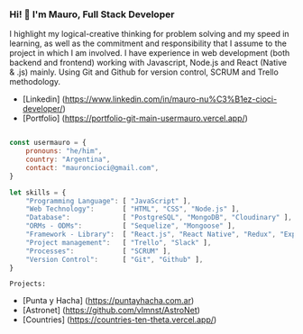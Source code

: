 <h3 align="left">Hi! 👋 I'm Mauro, Full Stack Developer</h3>

<p align="left">I highlight my logical-creative thinking for problem solving and my speed in learning, as well as the commitment and responsibility that I assume to the project in which I am involved. I have experience in web development (both backend and frontend) working with Javascript, Node.js and React (Native & .js) mainly. Using Git and Github for version control, SCRUM and Trello methodology.</p>

- [Linkedin] (https://www.linkedin.com/in/mauro-nu%C3%B1ez-cioci-developer/)
- [Portfolio] (https://portfolio-git-main-usermauro.vercel.app/)

```js

const usermauro = {
    pronouns: "he/him",
    country: "Argentina",
    contact: "mauroncioci@gmail.com",
}
```

```js
let skills = {
    "Programming Language": [ "JavaScript" ],
    "Web Technology":       [ "HTML", "CSS", "Node.js" ],
    "Database":             [ "PostgreSQL", "MongoDB", "Cloudinary" ],
    "ORMs - ODMs":          [ "Sequelize", "Mongoose" ],
    "Framework - Library":  [ "React.js", "React Native", "Redux", "Express.js" ],
    "Project management":   [ "Trello", "Slack" ],
    "Processes":            [ "SCRUM" ],
    "Version Control":      [ "Git", "Github" ],
}
```

```Projects:```
- [Punta y Hacha] (https://puntayhacha.com.ar)
- [Astronet]  (https://github.com/vlmnst/AstroNet)
- [Countries] (https://countries-ten-theta.vercel.app/)
